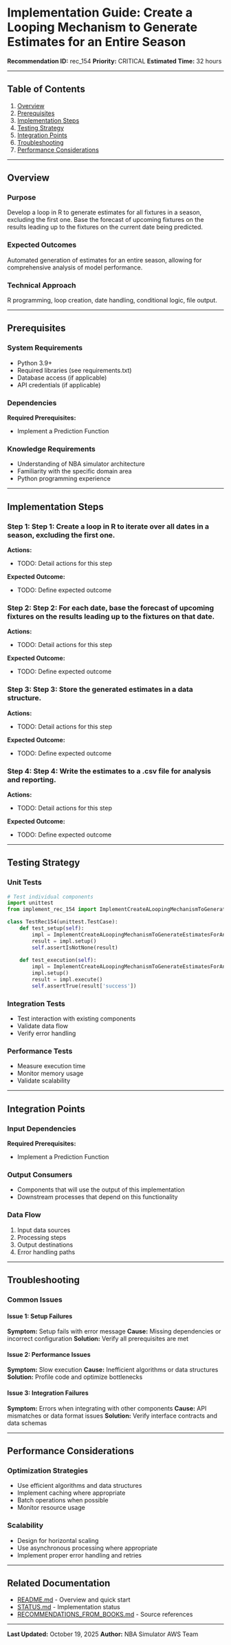 # Implementation Guide: Create a Looping Mechanism to Generate Estimates for an Entire Season

**Recommendation ID:** rec_154
**Priority:** CRITICAL
**Estimated Time:** 32 hours

---

## Table of Contents

1. [Overview](#overview)
2. [Prerequisites](#prerequisites)
3. [Implementation Steps](#implementation-steps)
4. [Testing Strategy](#testing-strategy)
5. [Integration Points](#integration-points)
6. [Troubleshooting](#troubleshooting)
7. [Performance Considerations](#performance-considerations)

---

## Overview

### Purpose

Develop a loop in R to generate estimates for all fixtures in a season, excluding the first one. Base the forecast of upcoming fixtures on the results leading up to the fixtures on the current date being predicted.

### Expected Outcomes

Automated generation of estimates for an entire season, allowing for comprehensive analysis of model performance.

### Technical Approach

R programming, loop creation, date handling, conditional logic, file output.

---

## Prerequisites

### System Requirements

- Python 3.9+
- Required libraries (see requirements.txt)
- Database access (if applicable)
- API credentials (if applicable)

### Dependencies

**Required Prerequisites:**

- Implement a Prediction Function


### Knowledge Requirements

- Understanding of NBA simulator architecture
- Familiarity with the specific domain area
- Python programming experience

---

## Implementation Steps

### Step 1: Step 1: Create a loop in R to iterate over all dates in a season, excluding the first one.

**Actions:**
- TODO: Detail actions for this step

**Expected Outcome:**
- TODO: Define expected outcome

### Step 2: Step 2: For each date, base the forecast of upcoming fixtures on the results leading up to the fixtures on that date.

**Actions:**
- TODO: Detail actions for this step

**Expected Outcome:**
- TODO: Define expected outcome

### Step 3: Step 3: Store the generated estimates in a data structure.

**Actions:**
- TODO: Detail actions for this step

**Expected Outcome:**
- TODO: Define expected outcome

### Step 4: Step 4: Write the estimates to a .csv file for analysis and reporting.

**Actions:**
- TODO: Detail actions for this step

**Expected Outcome:**
- TODO: Define expected outcome



---

## Testing Strategy

### Unit Tests

```python
# Test individual components
import unittest
from implement_rec_154 import ImplementCreateALoopingMechanismToGenerateEstimatesForAnEntireSeason

class TestRec154(unittest.TestCase):
    def test_setup(self):
        impl = ImplementCreateALoopingMechanismToGenerateEstimatesForAnEntireSeason()
        result = impl.setup()
        self.assertIsNotNone(result)
    
    def test_execution(self):
        impl = ImplementCreateALoopingMechanismToGenerateEstimatesForAnEntireSeason()
        impl.setup()
        result = impl.execute()
        self.assertTrue(result['success'])
```

### Integration Tests

- Test interaction with existing components
- Validate data flow
- Verify error handling

### Performance Tests

- Measure execution time
- Monitor memory usage
- Validate scalability

---

## Integration Points

### Input Dependencies

**Required Prerequisites:**

- Implement a Prediction Function


### Output Consumers

- Components that will use the output of this implementation
- Downstream processes that depend on this functionality

### Data Flow

1. Input data sources
2. Processing steps
3. Output destinations
4. Error handling paths

---

## Troubleshooting

### Common Issues

#### Issue 1: Setup Failures

**Symptom:** Setup fails with error message
**Cause:** Missing dependencies or incorrect configuration
**Solution:** Verify all prerequisites are met

#### Issue 2: Performance Issues

**Symptom:** Slow execution
**Cause:** Inefficient algorithms or data structures
**Solution:** Profile code and optimize bottlenecks

#### Issue 3: Integration Failures

**Symptom:** Errors when integrating with other components
**Cause:** API mismatches or data format issues
**Solution:** Verify interface contracts and data schemas

---

## Performance Considerations

### Optimization Strategies

- Use efficient algorithms and data structures
- Implement caching where appropriate
- Batch operations when possible
- Monitor resource usage

### Scalability

- Design for horizontal scaling
- Use asynchronous processing where appropriate
- Implement proper error handling and retries

---

## Related Documentation

- [README.md](README.md) - Overview and quick start
- [STATUS.md](STATUS.md) - Implementation status
- [RECOMMENDATIONS_FROM_BOOKS.md](RECOMMENDATIONS_FROM_BOOKS.md) - Source references

---

**Last Updated:** October 19, 2025
**Author:** NBA Simulator AWS Team

